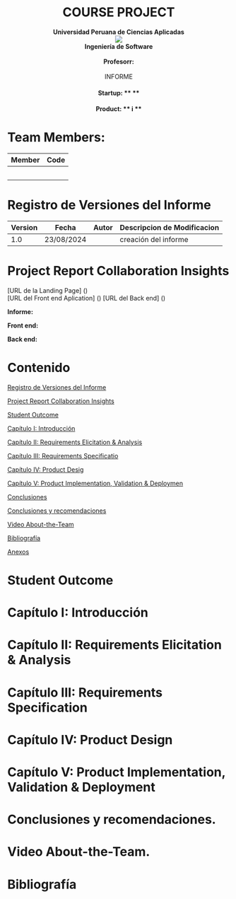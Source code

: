 # <center>COURSE PROJECT</center>

<p align="center">
    <strong>Universidad Peruana de Ciencias Aplicadas</strong><br>
    <img src="https://upload.wikimedia.org/wikipedia/commons/f/fc/UPC_logo_transparente.png"><br>
    <strong>Ingeniería de Software</strong><br>
    <strong></strong><br>
    <strong>Profesorr:</strong><br>
    <br>INFORME
</p>


<center>

#### Startup: ** **

#### Product: ** i **

</center>

# Team  Members:

<div align="center">

|             Member             |    Code    |
|:-------------------------------:|:---------:|
|||
|||
|||
|||
|||



</div>

# Registro de Versiones del Informe

<div align="center">


| Version | Fecha      | Autor         | Descripcion de Modificacion                                                                                             |
|---------|------------|---------------|-------------------------------------------------------------------------------------------------------------------------|
| 1.0 | 23/08/2024 | | creación del informe |


</div>

# Project Report Collaboration Insights

[URL de la Landing Page] ()  
[URL del Front end Aplication] ()
[URL del Back end] ()

**Informe:**



**Front end:**


**Back end:**

# Contenido

[Registro de Versiones del Informe](#registro-de-versiones-del-informe)

[Project Report Collaboration Insights](#project-report-collaboration-insights)

[Student Outcome](#student-outcome)

[Capítulo I: Introducción](#capítulo-i-introducción)

[Capítulo II: Requirements Elicitation & Analysis](#capítulo-ii-requirements-elicitation--analysis)

[Capítulo III: Requirements Specificatio](#capítulo-iii-requirements-specification)

[Capítulo IV: Product Desig](#capítulo-iv-product-design)

[Capítulo V: Product Implementation, Validation & Deploymen](#capítulo-v-product-implementation-validation--deployment)

[Conclusiones](#conclusiones)

[Conclusiones y recomendaciones](#conclusiones-y-recomendaciones)

[Video About-the-Team](#video-about-the-team)

[Bibliografía](#bibliografía)

[Anexos](#anexos)

# Student Outcome

# Capítulo I: Introducción

# Capítulo II: Requirements Elicitation & Analysis

# Capítulo III: Requirements Specification

# Capítulo IV: Product Design

# Capítulo V: Product Implementation, Validation & Deployment

# Conclusiones y recomendaciones.

# Video About-the-Team.

# Bibliografía
